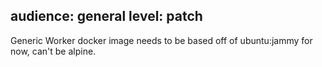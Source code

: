 audience: general
level: patch
---
Generic Worker docker image needs to be based off of ubuntu:jammy for now, can't be alpine.
